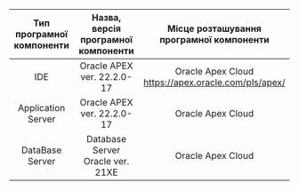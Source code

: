 |Тип програмної <br> компоненти|Назва, версія програмної <br> компоненти|Місце розташування <br> програмної компоненти|
|:-:|:-:|:-:|
|IDE|Oracle APEX ver. 22.2.0-17|Oracle Apex Cloud <br> https://apex.oracle.com/pls/apex/|
|Application Server|Oracle APEX ver. 22.2.0-17|Oracle Apex Cloud|
|DataBase Server|Database Server Oracle ver. 21XE|Oracle Apex Cloud|

